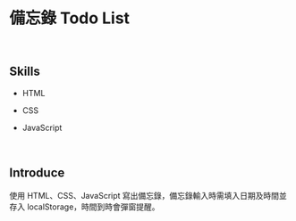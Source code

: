 # 備忘錄 Todo List

<br />

## Skills

- HTML

- CSS

- JavaScript

<br />

## Introduce

使用 HTML、CSS、JavaScript 寫出備忘錄，備忘錄輸入時需填入日期及時間並存入 localStorage，時間到時會彈窗提醒。
